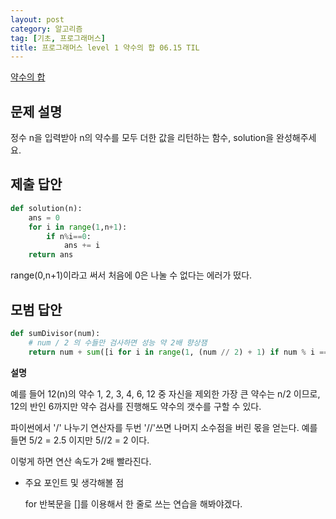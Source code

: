 ```yaml
---
layout: post
category: 알고리즘
tag: [기초, 프로그래머스]
title: 프로그래머스 level 1 약수의 합 06.15 TIL
---
```


[약수의 합](https://programmers.co.kr/learn/courses/30/lessons/12928) 

## 문제 설명

정수 n을 입력받아 n의 약수를 모두 더한 값을 리턴하는 함수, solution을 완성해주세요.

## 제출 답안

```python
def solution(n):
    ans = 0
    for i in range(1,n+1):
        if n%i==0:
            ans += i
    return ans
```
range(0,n+1)이라고 써서 처음에 0은 나눌 수 없다는 에러가 떴다.

## 모범 답안

```python
def sumDivisor(num):
    # num / 2 의 수들만 검사하면 성능 약 2배 향상잼
    return num + sum([i for i in range(1, (num // 2) + 1) if num % i == 0])
```

**설명**

예를 들어 12(n)의 약수 1, 2, 3, 4, 6, 12 중 자신을 제외한 가장 큰 약수는 n/2 이므로, 12의 반인 6까지만 약수 검사를 진행해도 약수의 갯수를 구할 수 있다.

파이썬에서 '/' 나누기 연산자를 두번 '//'쓰면 나머지 소수점을 버린 몫을 얻는다.
예를 들면 5/2 = 2.5 이지만 5//2 = 2 이다.

이렇게 하면 연산 속도가 2배 빨라진다.

* 주요 포인트 및 생각해볼 점   

    for 반복문을 []를 이용해서 한 줄로 쓰는 연습을 해봐야겠다.

